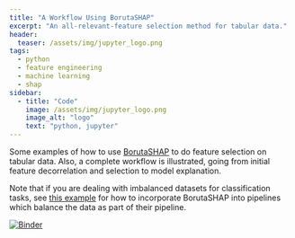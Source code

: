 ```yaml
---
title: "A Workflow Using BorutaSHAP"
excerpt: "An all-relevant-feature selection method for tabular data."
header:
  teaser: /assets/img/jupyter_logo.png
tags:
  - python
  - feature engineering
  - machine learning
  - shap
sidebar:
  - title: "Code"
    image: /assets/img/jupyter_logo.png
    image_alt: "logo"
    text: "python, jupyter"
---
```


<!-- Enter details at https://mybinder.org/, then copy the badge below -->

Some examples of how to use [BorutaSHAP](https://github.com/Ekeany/Boruta-Shap) to do feature selection on tabular data.  Also, a complete workflow is illustrated, going from initial feature decorrelation and selection to model explanation.

Note that if you are dealing with imbalanced datasets for classification tasks, see [this example](/examples/imbalanced_datasets/) for how to incorporate BorutaSHAP into pipelines which balance the data as part of their pipeline.

[![Binder](https://mybinder.org/badge_logo.svg)](https://mybinder.org/v2/gh/nathan-mahynski/nathan-mahynski.github.io/public?filepath=%2F_examples%2Fborutashap%2Fexample.ipynb)

